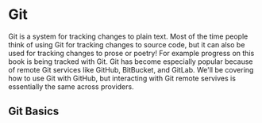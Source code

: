 # Git

Git is a system for tracking changes to plain text. Most of the time people
think of using Git for tracking changes to source code, but it can also be used
for tracking changes to prose or poetry! For example progress on this book is 
being tracked with Git. Git has become especially popular because of remote Git 
services like GitHub, BitBucket, and GitLab. We'll be covering how to use
Git with GitHub, but interacting with Git remote servives is essentially the same
across providers.

## Git Basics

